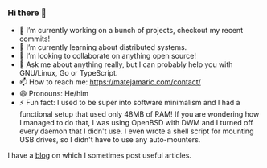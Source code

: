 ### Hi there 👋

- 🔭 I’m currently working on a bunch of projects, checkout my recent commits!
- 🌱 I’m currently learning about distributed systems.
- 👯 I’m looking to collaborate on anything open source!
- 💬 Ask me about anything really, but I can probably help you with GNU/Linux, Go or TypeScript.
- 📫 How to reach me: <https://matejamaric.com/contact/>
- 😄 Pronouns: He/him
- ⚡ Fun fact: I used to be super into software minimalism and I had a functional setup that used only 48MB of RAM!
If you are wondering how I managed to do that, I was using OpenBSD with DWM and I turned off every daemon that I didn't use.
I even wrote a shell script for mounting USB drives, so I didn't have to use any auto-mounters.

I have a [blog](https://matejamaric.com/blog/) on which I sometimes post useful articles.
